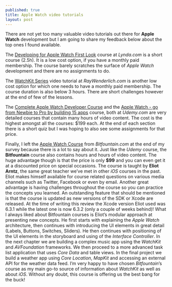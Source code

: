```yaml
---
published: true
title: Apple Watch video tutorials
layout: post
---
```

There are not yet too many valuable video tutorials out there for __Apple Watch__ development but I am going to share my feedback below about the top ones I found available. 

The [Developing for Apple Watch First Look](http://www.lynda.com/WatchKit-tutorials/Developing-Apple-Watch-First-Look/382584-2.html) course at _Lynda.com_ is a short course (2.5h). It is a low cost option, if you have a monthly paid membership. The course barely scratches the surface of _Apple Watch_ development and there are no assignments to do. 

The [WatchKit Series](http://www.raywenderlich.com/video-tutorials#watchkit) video tutorial at _RayWenderlich.com_ is another low cost option for which one needs to have a monthly paid membership. The course duration is also below 3 hours. There are short challenges however at the end of few of the lessons. 

The [Complete Apple Watch Developer Course](https://www.udemy.com/complete-apple-watch-developer-course/) and the [Apple Watch - go from Newbie to Pro by building 15 apps](https://www.udemy.com/how-to-make-a-freaking-apple-watch-app-with-swift-tutorial/) course, both at _Udemy.com_ are very detailed courses that contain many hours of video content. The cost is the highest amongst all the courses: $199 each. At the end of each section there is a short quiz but I was hoping to also see some assignments for that price.

Finally, I left the [Apple Watch Course](bitfountain.io/courses/iwatch-course) from _Bitfountain.com_ at the end of my survey because there is a lot to say about it. Just like the _Udemy_ course, the __Bitfountain__ course also contains hours and hours of video content. The huge advantage though is that the price is only __$99__ and you can even get it at a discounted price on special occasions. The course is taught by __Eliot Arntz__, the same great teacher we’ve met in other _iOS_ courses in the past. Eliot makes himself available for course related questions on various media channels such as Twitter, Facebook or even by email. Another great advantage is having challenges throughout the course so you can practice the concepts you learned. An outstanding feature that should be mentioned is that the course is updated as new versions of the SDK or Xcode are released. At the time of writing this review the Xcode version Eliot used was 6.3.1 while the latest one is now 6.3.2 (only a couple of weeks behind)! What I always liked about Bitfountain courses is Eliot’s modular approach at presenting new concepts. He first starts with explaining the _Apple Watch_ architecture, then continues with introducing the UI elements in great detail (Labels, Buttons, Switches, Sliders). He then continues with positioning of the UI elements in the storyboard and using of the _Interface Controller_. In the next chapter we are building a complex music app using the _WatchKit_ and _AVFoundation_ frameworks. We then proceed to a more advanced task list application that uses _Core Data_ and table views. In the final project we build a weather app using _Core Location_, _MapKit_ and accessing an external API for the weather data feed. I’m very happy to have chosen _Bitfountain_’s course as my main go-to source of information about _WatchKit_ as well as about _iOS_. Without any doubt, this course is offering us the best bang for the buck!
